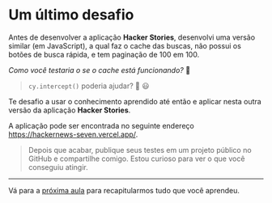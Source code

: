 # Um último desafio

Antes de desenvolver a aplicação **Hacker Stories**, desenvolvi uma versão similar (em JavaScript), a qual faz o cache das buscas, não possui os botões de busca rápida, e tem paginação de 100 em 100.

_Como você testaria o se o cache está funcionando?_ 🤔

> `cy.intercept()` poderia ajudar? 🙊 😃

Te desafio a usar o conhecimento aprendido até então e aplicar nesta outra versão da aplicação **Hacker Stories**.

A aplicação pode ser encontrada no seguinte endereço https://hackernews-seven.vercel.app/.

> Depois que acabar, publique seus testes em um projeto público no GitHub e compartilhe comigo. Estou curioso para ver o que você conseguiu atingir.

___

Vá para a [próxima aula](./congratulations.md) para recapitularmos tudo que você aprendeu.
